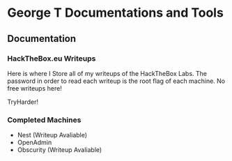 # George T Documentations and Tools

## Documentation

### HackTheBox.eu Writeups

Here is where I Store all of my writeups of the HackTheBox Labs.
The password in order to read each writeup is the root flag of each machine. No free writeups here!

TryHarder!

### Completed Machines

* Nest          (Writeup Avaliable)
* OpenAdmin
* Obscurity     (Writeup Avaliable)
